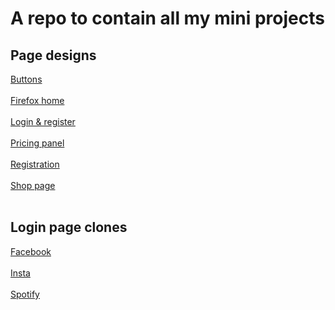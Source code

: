 # A repo to contain all my mini projects
## Page designs
[Buttons](https://ashish0kumar.github.io/Mini-projects/Buttons/)<br><br>
[Firefox home](https://ashish0kumar.github.io/Mini-projects/Firefox-home/)<br><br>
[Login & register](https://ashish0kumar.github.io/Mini-projects/Login-register/)<br><br>
[Pricing panel](https://ashish0kumar.github.io/Mini-projects/Pricing-panel/)<br><br>
[Registration](https://ashish0kumar.github.io/Mini-projects/register-page/)<br><br>
[Shop page](https://ashish0kumar.github.io/Mini-projects/shop-page/)<br><br>

## Login page clones
[Facebook](https://ashish0kumar.github.io/Mini-projects/Login-page-clones/Facebook/)<br><br>
[Insta](https://ashish0kumar.github.io/Mini-projects/Login-page-clones/Insta/)<br><br>
[Spotify](https://ashish0kumar.github.io/Mini-projects/Login-page-clones/Spotify/)<br><br>